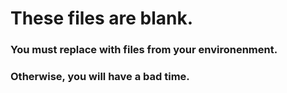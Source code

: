 # These files are blank. 
### You must replace with files from your environenment.
### Otherwise, you will have a bad time.
